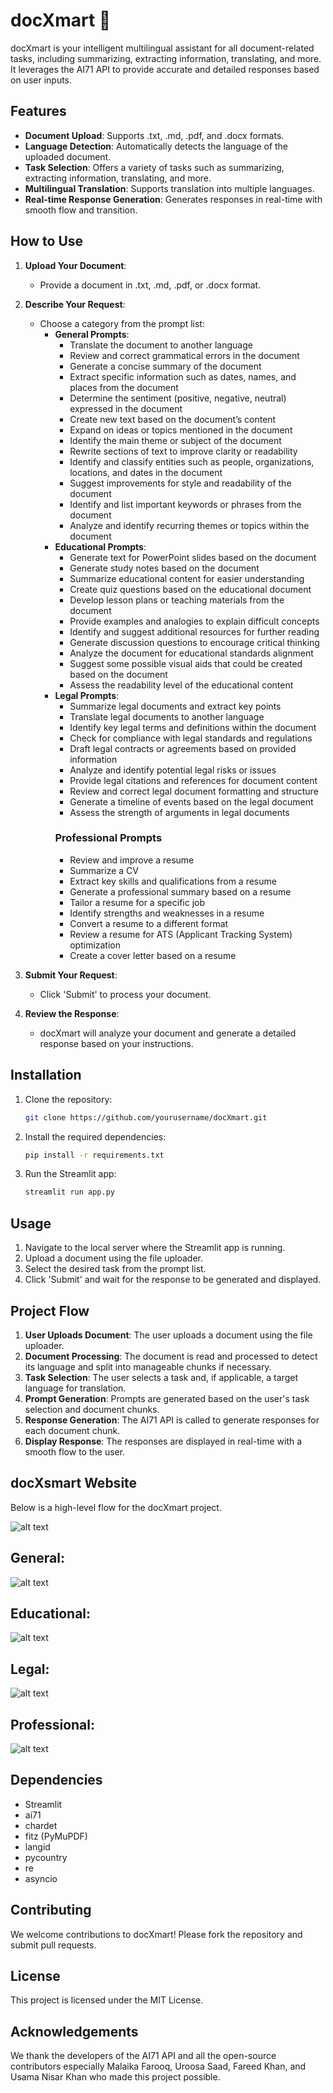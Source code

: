 # docXmart 📃

docXmart is your intelligent multilingual assistant for all document-related tasks, including summarizing, extracting information, translating, and more. It leverages the AI71 API to provide accurate and detailed responses based on user inputs.

## Features

- **Document Upload**: Supports .txt, .md, .pdf, and .docx formats.
- **Language Detection**: Automatically detects the language of the uploaded document.
- **Task Selection**: Offers a variety of tasks such as summarizing, extracting information, translating, and more.
- **Multilingual Translation**: Supports translation into multiple languages.
- **Real-time Response Generation**: Generates responses in real-time with smooth flow and transition.

## How to Use

1. **Upload Your Document**:
   - Provide a document in .txt, .md, .pdf, or .docx format.

2. **Describe Your Request**:
   - Choose a category from the prompt list:
      - **General Prompts**:
          - Translate the document to another language
          - Review and correct grammatical errors in the document
          - Generate a concise summary of the document
          - Extract specific information such as dates, names, and places from the document
          - Determine the sentiment (positive, negative, neutral) expressed in the document
          - Create new text based on the document’s content
          - Expand on ideas or topics mentioned in the document
          - Identify the main theme or subject of the document
          - Rewrite sections of text to improve clarity or readability
          - Identify and classify entities such as people, organizations, locations, and dates in the document
          - Suggest improvements for style and readability of the document
          - Identify and list important keywords or phrases from the document
          - Analyze and identify recurring themes or topics within the document
      - **Educational Prompts**:
          - Generate text for PowerPoint slides based on the document
          - Generate study notes based on the document
          - Summarize educational content for easier understanding
          - Create quiz questions based on the educational document
          - Develop lesson plans or teaching materials from the document
          - Provide examples and analogies to explain difficult concepts
          - Identify and suggest additional resources for further reading
          - Generate discussion questions to encourage critical thinking
          - Analyze the document for educational standards alignment
          - Suggest some possible visual aids that could be created based on the document
          - Assess the readability level of the educational content
      - **Legal Prompts**:
          - Summarize legal documents and extract key points
          - Translate legal documents to another language
          - Identify key legal terms and definitions within the document
          - Check for compliance with legal standards and regulations
          - Draft legal contracts or agreements based on provided information
          - Analyze and identify potential legal risks or issues
          - Provide legal citations and references for document content
          - Review and correct legal document formatting and structure
          - Generate a timeline of events based on the legal document
          - Assess the strength of arguments in legal documents
          ### Professional Prompts
          - Review and improve a resume
          - Summarize a CV
          - Extract key skills and qualifications from a   resume
          - Generate a professional summary based on a   resume
          - Tailor a resume for a specific job
          - Identify strengths and weaknesses in a resume
          - Convert a resume to a different format
          - Review a resume for ATS (Applicant Tracking   System) optimization
          - Create a cover letter based on a resume
        
3. **Submit Your Request**:
   - Click 'Submit' to process your document.

4. **Review the Response**:
   - docXmart will analyze your document and generate a detailed response based on your instructions.

## Installation

1. Clone the repository:
    ```bash
    git clone https://github.com/yourusername/docXmart.git
    ```
2. Install the required dependencies:
    ```bash
    pip install -r requirements.txt
    ```
3. Run the Streamlit app:
    ```bash
    streamlit run app.py
    ```

## Usage

1. Navigate to the local server where the Streamlit app is running.
2. Upload a document using the file uploader.
3. Select the desired task from the prompt list.
4. Click 'Submit' and wait for the response to be generated and displayed.

## Project Flow

1. **User Uploads Document**: The user uploads a document using the file uploader.
2. **Document Processing**: The document is read and processed to detect its language and split into manageable chunks if necessary.
3. **Task Selection**: The user selects a task and, if applicable, a target language for translation.
4. **Prompt Generation**: Prompts are generated based on the user's task selection and document chunks.
5. **Response Generation**: The AI71 API is called to generate responses for each document chunk.
6. **Display Response**: The responses are displayed in real-time with a smooth flow to the user.

## docXsmart Website

Below is a high-level flow for the docXmart project.

![alt text](image.png)

## General:
![alt text](image-1.png)

## Educational: 
![alt text](image-2.png)

## Legal:
![alt text](image-3.png)

## Professional:
![alt text](image-4.png)

## Dependencies

- Streamlit
- ai71
- chardet
- fitz (PyMuPDF)
- langid
- pycountry
- re
- asyncio

## Contributing

We welcome contributions to docXmart! Please fork the repository and submit pull requests.

## License

This project is licensed under the MIT License.

## Acknowledgements

We thank the developers of the AI71 API and all the open-source contributors especially Malaika Farooq, Uroosa Saad, Fareed Khan, and Usama Nisar Khan who made this project possible.
